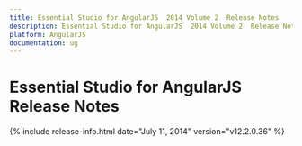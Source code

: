 ```yaml
---
title: Essential Studio for AngularJS  2014 Volume 2  Release Notes  
description: Essential Studio for AngularJS  2014 Volume 2  Release Notes  
platform: AngularJS
documentation: ug
---
```


# Essential Studio for AngularJS  Release Notes  

{% include release-info.html date="July 11, 2014"  version="v12.2.0.36" %} 






